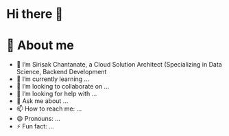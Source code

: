 # Hi there 👋

# 🚀 About me

- 🔭 I’m Sirisak Chantanate, a Cloud Solution Architect (Specializing in Data Science, Backend Development
- 🌱 I’m currently learning ...
- 👯 I’m looking to collaborate on ...
- 🤔 I’m looking for help with ...
- 💬 Ask me about ...
- 📫 How to reach me: ...
- 😄 Pronouns: ...
- ⚡ Fun fact: ...
